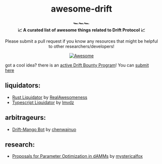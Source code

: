 <h1 align="center">awesome-drift</h1>

<div align="center">
  🏎️🏎️🏎️
</div>

<div align="center">
  <strong>📈 A curated list of awesome things related to Drift Protocol 📈
</strong>
  
  Please submit a pull request if you know any resources that might be helpful to other researchers/developers!
</div>

<div align="center">
  
  [![Awesome](https://awesome.re/badge.svg)](https://awesome.re)
</div> 


got a cool idea? there is an [active Drift Bounty Program](https://driftprotocol.medium.com/drift-protocol-x-the-solana-foundation-bounty-program-700d358eda3d)! You can [submit here](https://airtable.com/shrr9P6h2tyTZZACy)

liquidators:
---
- [Rust Liquidator](https://github.com/RealAwesomeness/drift-liquidator) by [RealAwesomeness](https://github.com/RealAwesomeness)
- [Typescript Liquidator](https://github.com/lmvdz/drift-liquidation-bot) by [lmvdz](https://github.com/lmvdz)

arbitrageurs:
---
- [Drift-Mango Bot](https://github.com/chenwainuo/drifting-mango) by [chenwainuo](https://github.com/chenwainuo)


research:
---
- [Proposals for Parameter Optimization in dAMMs](https://github.com/mystericalfox/working-docs/blob/main/Proposals_for_Parameter_Optimization_in_dAMMs.pdf) by [mystericalfox](https://github.com/mystericalfox)
